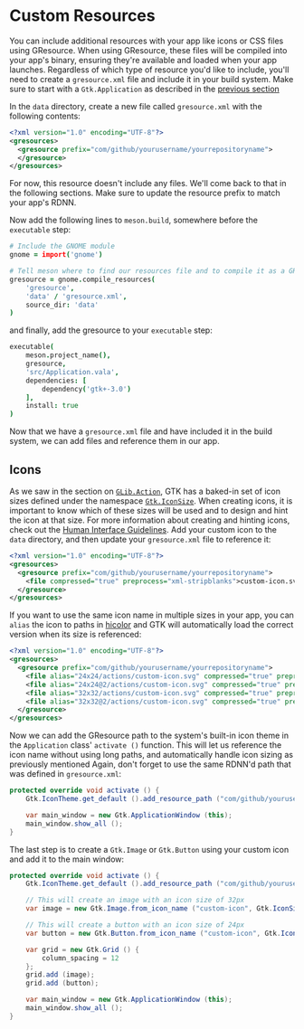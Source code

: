 # Custom Resources

You can include additional resources with your app like icons or CSS files using GResource. When using GResource, these files will be compiled into your app's binary, ensuring they're available and loaded when your app launches. Regardless of which type of resource you'd like to include, you'll need to create a `gresource.xml` file and include it in your build system. Make sure to start with a `Gtk.Application` as described in the [previous section](../writing-apps/our-first-app/the-build-system.md)

In the `data` directory, create a new file called `gresource.xml` with the following contents:

```xml
<?xml version="1.0" encoding="UTF-8"?>
<gresources>
  <gresource prefix="com/github/yourusername/yourrepositoryname">
  </gresource>
</gresources>
```

For now, this resource doesn't include any files. We'll come back to that in the following sections. Make sure to update the resource prefix to match your app's RDNN.

Now add the following lines to `meson.build`, somewhere before the `executable` step:

```coffeescript
# Include the GNOME module
gnome = import('gnome')

# Tell meson where to find our resources file and to compile it as a GResource
gresource = gnome.compile_resources(
    'gresource',
    'data' / 'gresource.xml',
    source_dir: 'data'
)
```

and finally, add the gresource to your `executable` step:

```coffeescript
executable(
    meson.project_name(),
    gresource,
    'src/Application.vala',
    dependencies: [
        dependency('gtk+-3.0')
    ],
    install: true
)

```

Now that we have a `gresource.xml` file and have included it in the build system, we can add files and reference them in our app.

## Icons

As we saw in the section on [`GLib.Action`](actions.md), GTK has a baked-in set of icon sizes defined under the namespace [`Gtk.IconSize`](https://valadoc.org/gtk+-3.0/Gtk.IconSize.html). When creating icons, it is important to know which of these sizes will be used and to design and hint the icon at that size. For more information about creating and hinting icons, check out the [Human Interface Guidelines](https://docs.elementary.io/hig/reference/iconography#size). Add your custom icon to the `data` directory, and then update your `gresource.xml` file to reference it:

```xml
<?xml version="1.0" encoding="UTF-8"?>
<gresources>
  <gresource prefix="com/github/yourusername/yourrepositoryname">
    <file compressed="true" preprocess="xml-stripblanks">custom-icon.svg</file>
  </gresource>
</gresources>
```

If you want to use the same icon name in multiple sizes in your app, you can `alias` the icon to paths in [hicolor](https://specifications.freedesktop.org/icon-theme-spec/latest/ar01s03.html) and GTK will automatically load the correct version when its size is referenced:

```xml
<?xml version="1.0" encoding="UTF-8"?>
<gresources>
  <gresource prefix="com/github/yourusername/yourrepositoryname">
    <file alias="24x24/actions/custom-icon.svg" compressed="true" preprocess="xml-stripblanks">custom-icon-24.svg</file>
    <file alias="24x24@2/actions/custom-icon.svg" compressed="true" preprocess="xml-stripblanks">custom-icon-24.svg</file>
    <file alias="32x32/actions/custom-icon.svg" compressed="true" preprocess="xml-stripblanks">custom-icon-32.svg</file>
    <file alias="32x32@2/actions/custom-icon.svg" compressed="true" preprocess="xml-stripblanks">custom-icon-32.svg</file>
  </gresource>
</gresources>
```

Now we can add the GResource path to the system's built-in icon theme in the `Application` class' `activate ()` function. This will let us reference the icon name without using long paths, and automatically handle icon sizing as previously mentioned Again, don't forget to use the same RDNN'd path that was defined in `gresource.xml`:

```csharp
protected override void activate () {
    Gtk.IconTheme.get_default ().add_resource_path ("com/github/yourusername/yourrepositoryname");

    var main_window = new Gtk.ApplicationWindow (this);
    main_window.show_all ();
}
```

The last step is to create a `Gtk.Image` or `Gtk.Button` using your custom icon and add it to the main window:

```csharp
protected override void activate () {
    Gtk.IconTheme.get_default ().add_resource_path ("com/github/yourusername/yourrepositoryname");

    // This will create an image with an icon size of 32px
    var image = new Gtk.Image.from_icon_name ("custom-icon", Gtk.IconSize.DND);

    // This will create a button with an icon size of 24px
    var button = new Gtk.Button.from_icon_name ("custom-icon", Gtk.IconSize.LARGE_TOOLBAR);

    var grid = new Gtk.Grid () {
        column_spacing = 12
    };
    grid.add (image);
    grid.add (button);

    var main_window = new Gtk.ApplicationWindow (this);
    main_window.show_all ();
}
```
